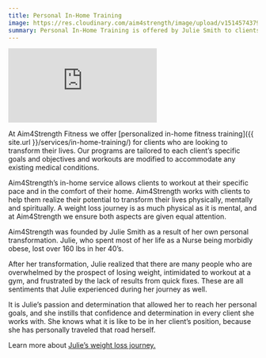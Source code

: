 ```yaml
---
title: Personal In-Home Training
image: https://res.cloudinary.com/aim4strength/image/upload/v1514574379/service-icon-personal-in-home.png
summary: Personal In-Home Training is offered by Julie Smith to clients who want to exercise in the comfort and privacy of their own home. Many clients find the gym intimidating and embarrassing. But with Julie at your home you can have train with confidence, knowing you are making strides toward a healthier version of you. Julie pays special attention to your individual goals and benchmarks while helping you find ways to work around any pre-existing injuries or conditions
---
```

<div class='embed-container'><iframe src='https://www.youtube.com/embed/1r54FM41ptc?rel=0&amp;showinfo=0' frameborder='0' allowfullscreen></iframe></div>

At Aim4Strength Fitness we offer [personalized in-home fitness training]({{ site.url }}/services/in-home-training/) for clients who are looking to transform their lives. Our programs are tailored to each client’s specific goals and objectives and workouts are modified to accommodate any existing medical conditions.

Aim4Strength’s in-home service allows clients to workout at their specific pace and in the comfort of their home. Aim4Strength works with clients to help them realize their potential to transform their lives physically, mentally and spiritually. A weight loss journey is as much physical as it is mental, and at Aim4Strength we ensure both aspects are given equal attention.

Aim4Strength was founded by Julie Smith as a result of her own personal transformation. Julie, who spent most of her life as a Nurse being morbidly obese, lost over 160 lbs in her 40’s.

After her transformation, Julie realized that there are many people who are overwhelmed by the prospect of losing weight, intimidated to workout at a gym, and frustrated by the lack of results from quick fixes. These are all sentiments that Julie experienced during her journey as well.

It is Julie’s passion and determination that allowed her to reach her personal goals, and she instills that confidence and determination in every client she works with. She knows what it is like to be in her client’s position, because she has personally traveled that road herself.

Learn more about [Julie’s weight loss journey.](/meet-julie/)
